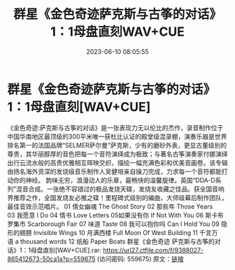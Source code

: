 ﻿---
title: 群星《金色奇迹萨克斯与古筝的对话》1：1母盘直刻WAV+CUE
date: 2023-06-10 08:05:55
categories: 古典音乐、新世纪、纯音雅乐
tags: 纯音雅乐
---
# 群星《金色奇迹萨克斯与古筝的对话》1：1母盘直刻[WAV+CUE]

《金色奇迹:萨克斯与古筝的对话》是一张表现力无以伦比的杰作，录音制作位于中国华南地区最顶级的300平米唯一获杜比认证的殿堂级混录棚，演奏乐器是世界排名第一的法国品牌“SELMER萨尔曼”萨克斯，少有的磨砂外表，更显古董级别的尊贵，其华丽醇厚的音色把每一个音符演绎成为极致；与著名古筝演奏家付娜演绎出行云流水般的高贵优雅相互晖映交织，描绘一幅充满色彩和优美音画卷。该专辑由扬名海外资深的发烧级音乐制作人吴健培亲自操刀完成，力求每一个音符都能打动你的神经。
韵味无穷，浪漫动人的乐章，最畅快的温馨旋律。英国“DDA-D系列”混音合成。一张绝不容错过的极品发烧天碟，发烧友收藏之佳品。获全国音响界推荐之作，全国发烧友必推之碟！里程碑式级别的编曲，大师级幕后制作团队，最佳音效示范唱片。
01 倩女幽魂 The Ghost Story
02 那些年 Those Years
03 我愿意 I Do
04 情书 Love Letters
05如果没有你 If Not With You
06 斯卡布罗集市 Scarborough Fair
07 味道 Taste
08 我可以抱你吗 Can I Hold You
09 隐形的翅膀 Invisible Wings
10 月满西楼 Full Moon Of West Building
11 千言万语 a thousand words
12 纸船 Paper Boats
群星《金色奇迹 萨克斯与古筝的对话》1：1母盘直刻[WAV+CUE].rar: https://url27.ctfile.com/f/9388027-865412673-50ca1a?p=559675
(访问密码: 559675)
原文：[链接](https://blog.sina.com.cn/s/blog_1647c7e76010312a7.html)